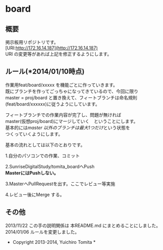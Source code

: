 board
=====

概要
----

掲示板用リポジトリです。  
[URI:http://172.16.14.187](http://172.16.14.187)  
URI の変更等があれば上記を修正するようにします。  

ルール(*2014/01/10時点)
-----------------------
作業用feat/board/xxxxx を機能ごとに作っていきます。  
既にブランチを作ってごっちゃになってきているので、今回に限り  
master = proj/board と置き換えて、フィートブランチは命名規則  
(feat/board/xxxxxx)に従うようにしています。  

フィートブランチでの作業内容が完了し、問題が無ければ  
master(仮想proj/board)にマージしていく　ということにします。  
基本的には*master 以外のブランチは最大1つだけ*という状態を  
つくっていくようにします。  

基本の流れとしては以下のとおりです。  

1.自分のパソコンでの作業、コミット  

2.SunriseDigitalStudy/tomita_boardへPush  
**MasterにはPushしない。**  

3.MasterへPullRequestを出す。ここでレビュー等実施  

4.レビュー後にMerge する。  

その他
------
2013/11/22 この手の説明関係は 本README.md にまとめることにしました。  
2014/01/06 ルールを変更しました。  


* Copyright 2013-2014, Yuichiro Tomita *  
